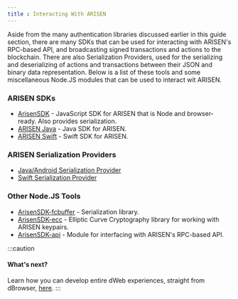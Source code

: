 ```yaml
---
title : Interacting With ARISEN
---
```


Aside from the many authentication libraries discussed earlier in this guide section, there are many SDKs that can be used for interacting with ARISEN's RPC-based API, and broadcasting signed transactions and actions to the blockchain. There are also Serialization Providers, used for the serializing and deserializing of actions and transactions between their JSON and binary data representation. Below is a list of these tools and some miscellaneous Node.JS modules that can be used to interact wit ARISEN.

### ARISEN SDKs
- [ArisenSDK](https://github.com/arisenio/ArisenSDKv1) - JavaScript SDK for ARISEN that is Node and browser-ready. Also provides serialization.
- [ARISEN Java](https://github.com/arisenio/arisen-java) - Java SDK for ARISEN.
- [ARISEN Swift](https://github.com/arisenio/arisen-swift) - Swift SDK for ARISEN.

### ARISEN Serialization Providers
- [Java/Android Serialization Provider](https://github.com/arisenio/arisen-java-android-abirsn-serialization-provider)
- [Swift Serialization Provider](https://github.com/arisenio/arisen-swift-abirsn-serialization-provider)

### Other Node.JS Tools
- [ArisenSDK-fcbuffer](https://github.com/arisenio/ArisenSDK-fcbuffer) - Serialization library.
- [ArisenSDK-ecc](https://github.com/arisenio/ArisenSDK-ecc) - Elliptic Curve Cryptography library for working with ARISEN keypairs.
- [ArisenSDK-api](https://github.com/arisenio/ArisenSDK-api) - Module for interfacing with ARISEN's RPC-based API.

:::caution
#### What's next?
Learn how you can develop entire dWeb experiences, straight from dBrowser, [here](toolbox/using-dbrowser-for-development).
:::